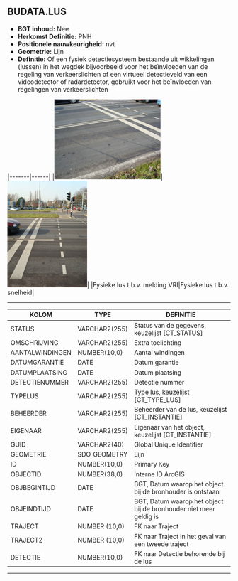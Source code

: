 ﻿## BUDATA.LUS


* __BGT inhoud:__ Nee
* __Herkomst Definitie:__ PNH
* __Positionele nauwkeurigheid:__ nvt
* __Geometrie:__ Lijn
* __Definitie:__ Of een fysiek detectiesysteem bestaande uit wikkelingen (lussen) in het wegdek bijvoorbeeld voor het beïnvloeden van de regeling van verkeerslichten of een virtueel detectieveld van een videodetector of radardetector, gebruikt voor het beïnvloeden van regelingen van verkeerslichten



|-------|------|
|![Fysieke lus t.b.v. melding VRI](lus_1.png)|![Fysieke lus t.b.v. snelheid](lus_2.png)|
|Fysieke lus t.b.v. melding VRI|Fysieke lus t.b.v. snelheid|

***


|KOLOM                           	|TYPE          	|DEFINITIE|
|------                          	|----          	|-----    |
|STATUS                          	|VARCHAR2(255) 	|Status van de gegevens, keuzelijst [CT_STATUS]|
|OMSCHRIJVING                    	|VARCHAR2(255) 	|Extra toelichting|
|AANTALWINDINGEN                 	|NUMBER(10,0)  	|Aantal windingen|
|DATUMGARANTIE                   	|DATE          	|Datum garantie|
|DATUMPLAATSING                  	|DATE          	|Datum plaatsing|
|DETECTIENUMMER                  	|VARCHAR2(255) 	|Detectie nummer|
|TYPELUS                         	|VARCHAR2(255) 	|Type lus, keuzelijst [CT_TYPE_LUS]|
|BEHEERDER                       	|VARCHAR2(255) 	|Beheerder van de lus, keuzelijst [CT_INSTANTIE]|
|EIGENAAR                        	|VARCHAR2(255) 	|Eigenaar van het object, keuzelijst [CT_INSTANTIE]|
|GUID                            	|VARCHAR2(40)  	|Global Unique Identifier|
|GEOMETRIE                       	|SDO_GEOMETRY  	|Lijn|
|ID                              	|NUMBER(10,0)  	|Primary Key|
|OBJECTID                        	|NUMBER(38,0)   |Interne ID ArcGIS|
|OBJBEGINTIJD                    	|DATE          	|BGT, Datum waarop het object bij de bronhouder is ontstaan|
|OBJEINDTIJD                     	|DATE          	|BGT, Datum waarop het object bij de bronhouder niet meer geldig is|
|TRAJECT							|NUMBER (10,0)	|FK naar Traject|
|TRAJECT2							|NUMBER (10,0)	|FK naar Traject in het geval van een tweede traject|
|DETECTIE                        	|NUMBER(10,0)  	|FK naar Detectie behorende bij de lus|

***

